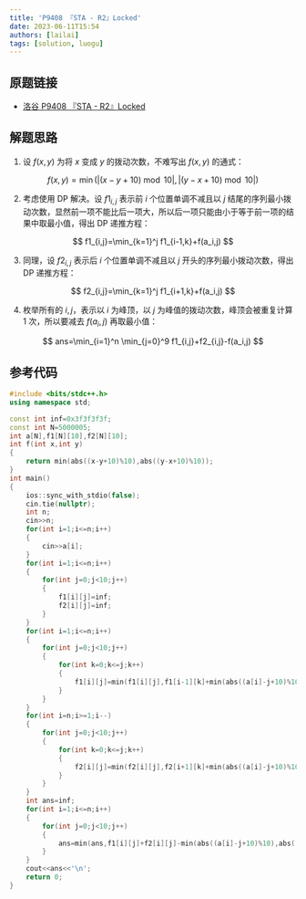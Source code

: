 ```yaml
---
title: 'P9408 『STA - R2』Locked'
date: 2023-06-11T15:54
authors: [lailai]
tags: [solution, luogu]
---
```


## 原题链接

- [洛谷 P9408 『STA - R2』Locked](https://www.luogu.com.cn/problem/P9408)

<!-- truncate -->

## 解题思路

1. 设 $f(x,y)$ 为将 $x$ 变成 $y$ 的拨动次数，不难写出 $f(x,y)$ 的通式：

$$
f(x,y)=\min(\lvert(x-y+10)\bmod 10\rvert,\lvert(y-x+10)\bmod 10\rvert)
$$

2. 考虑使用 DP 解决。设 $f1_{i,j}$ 表示前 $i$ 个位置单调不减且以 $j$ 结尾的序列最小拨动次数，显然前一项不能比后一项大，所以后一项只能由小于等于前一项的结果中取最小值，得出 DP 递推方程：

$$
f1_{i,j}=\min_{k=1}^j f1_{i-1,k}+f(a_i,j)
$$

3. 同理，设 $f2_{i,j}$ 表示后 $i$ 个位置单调不减且以 $j$ 开头的序列最小拨动次数，得出 DP 递推方程：

$$
f2_{i,j}=\min_{k=1}^j f1_{i+1,k}+f(a_i,j)
$$

4. 枚举所有的 $i,j$，表示以 $i$ 为峰顶，以 $j$ 为峰值的拨动次数，峰顶会被重复计算 $1$ 次，所以要减去 $f(a_i,j)$ 再取最小值：

$$
ans=\min_{i=1}^n \min_{j=0}^9 f1_{i,j}+f2_{i,j}-f(a_i,j)
$$

## 参考代码

```cpp
#include <bits/stdc++.h>
using namespace std;

const int inf=0x3f3f3f3f;
const int N=5000005;
int a[N],f1[N][10],f2[N][10];
int f(int x,int y)
{
	return min(abs((x-y+10)%10),abs((y-x+10)%10));
}
int main()
{
	ios::sync_with_stdio(false);
	cin.tie(nullptr);
	int n;
	cin>>n;
	for(int i=1;i<=n;i++)
	{
		cin>>a[i];
	}
	for(int i=1;i<=n;i++)
	{
		for(int j=0;j<10;j++)
		{
			f1[i][j]=inf;
			f2[i][j]=inf;
		}
	}
	for(int i=1;i<=n;i++)
	{
		for(int j=0;j<10;j++)
		{
			for(int k=0;k<=j;k++)
			{
				f1[i][j]=min(f1[i][j],f1[i-1][k]+min(abs((a[i]-j+10)%10),abs((j-a[i]+10)%10)));
			}
		}
	}
	for(int i=n;i>=1;i--)
	{
		for(int j=0;j<10;j++)
		{
			for(int k=0;k<=j;k++)
			{
				f2[i][j]=min(f2[i][j],f2[i+1][k]+min(abs((a[i]-j+10)%10),abs((j-a[i]+10)%10)));
			}
		}
	}
	int ans=inf;
	for(int i=1;i<=n;i++)
	{
		for(int j=0;j<10;j++)
		{
			ans=min(ans,f1[i][j]+f2[i][j]-min(abs((a[i]-j+10)%10),abs((j-a[i]+10)%10)));
		}
	}
	cout<<ans<<'\n';
	return 0;
}
```
